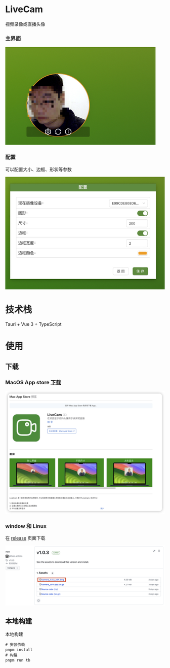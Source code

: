 # LiveCam

视频录像或直播头像
### 主界面
<img src="public/imgs/preview.jpg"/>

### 配置
可以配置大小、边框、形状等参数

<img src="public/imgs/config.jpg"/>



# 技术栈

Tauri + Vue 3 + TypeScript


# 使用

## 下载

### MacOS App store [下载](https://apps.apple.com/cn/app/livecam/id6476108478?mt=12)

![](public/imgs/appstore.png)



### window 和 Linux

在 [release](https://github.com/wflixu/icamera/releases) 页面下载

<img src="public/imgs/download.jpg"/>



## 本地构建

本地构建

```shell
# 安装依赖
pnpm install
# 构建
pnpm run tb

```